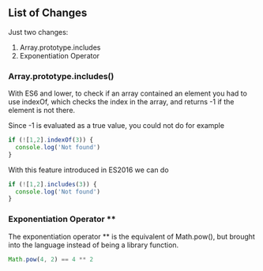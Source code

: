 ## List of Changes

Just two changes:

1. Array.prototype.includes
2. Exponentiation Operator

### Array.prototype.includes()

With ES6 and lower, to check if an array contained an element you had to use indexOf, which checks the index in the array, and returns -1 if the element is not there.

Since -1 is evaluated as a true value, you could not do for example

```javascript
if (![1,2].indexOf(3)) {
  console.log('Not found')
}
```

With this feature introduced in ES2016 we can do

```javascript
if (![1,2].includes(3)) {
  console.log('Not found')
}
```

### Exponentiation Operator **

The exponentiation operator ** is the equivalent of Math.pow(), but brought into the language instead of being a library function.

```javascript
Math.pow(4, 2) == 4 ** 2
```

